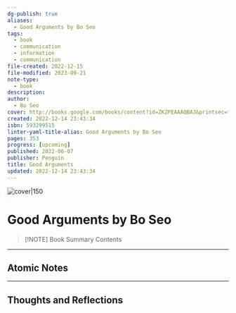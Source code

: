 ```yaml
---
dg-publish: true
aliases:
  - Good Arguments by Bo Seo
tags:
  - book
  - communication
  - information
  - communication
file-created: 2022-12-15
file-modified: 2023-09-21
note-type:
  - book
description: 
author:
  - Bo Seo
cover: http://books.google.com/books/content?id=ZKZPEAAAQBAJ&printsec=frontcover&img=1&zoom=1&source=gbs_api
created: 2022-12-14 23:43:34
isbn: 593299515
linter-yaml-title-alias: Good Arguments by Bo Seo
pages: 353
progress: [upcoming]
published: 2022-06-07
publisher: Penguin
title: Good Arguments
updated: 2022-12-14 23:43:34
---
```


![cover|150](http://books.google.com/books/content?id=ZKZPEAAAQBAJ&printsec=frontcover&img=1&zoom=1&source=gbs_api)

# Good Arguments by Bo Seo

> [!NOTE] Book Summary
> Contents

---

## Atomic Notes

---

## Thoughts and Reflections
